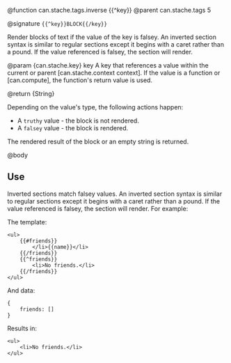 @function can.stache.tags.inverse {{^key}}
@parent can.stache.tags 5

@signature `{{^key}}BLOCK{{/key}}`

Render blocks of text if the value of the key
is falsey.  An inverted section syntax is similar to regular
sections except it begins with a caret rather than a
pound. If the value referenced is falsey, the section will render.

@param {can.stache.key} key A key that references a value within the current or parent
[can.stache.context context]. If the value is a function or [can.compute], the
function's return value is used.

@return {String}

Depending on the value's type, the following actions happen:

- A `truthy` value - the block is not rendered.
- A `falsey` value - the block is rendered.

The rendered result of the block or an empty string is returned.

@body

## Use

Inverted sections match falsey values. An inverted section
syntax is similar to regular sections except it begins with a caret
rather than a pound. If the value referenced is falsey, the section
will render. For example:


The template:

    <ul>
        {{#friends}}
            </li>{{name}}</li>
        {{/friends}}
        {{^friends}}
            <li>No friends.</li>
        {{/friends}}
    </ul>

And data:

    {
        friends: []
    }

Results in:


    <ul>
        <li>No friends.</li>
    </ul>

